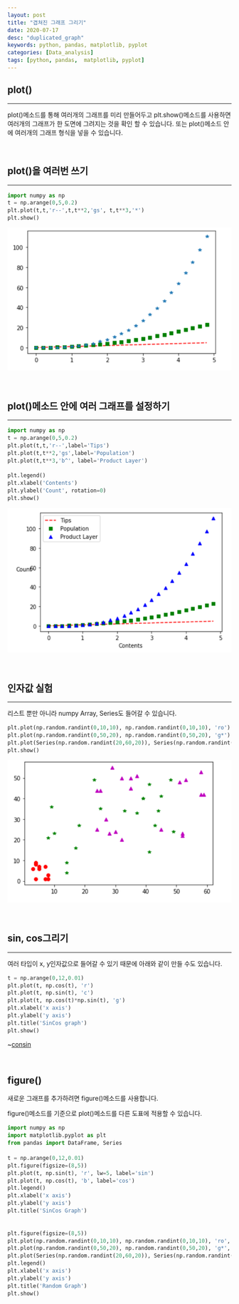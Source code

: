 ```yaml
---
layout: post
title: "겹쳐진 그래프 그리기"
date: 2020-07-17
desc: "duplicated_graph"
keywords: python, pandas, matplotlib, pyplot
categories: [Data_analysis]
tags: [python, pandas,  matplotlib, pyplot]
---
```


## plot()

___

plot()메소드를 통해 여러개의 그래프를 미리 만들어두고 plt.show()메소드를 사용하면 여러개의 그래프가 한 도면에 그려지는 것을 확인 할 수 있습니다. 또는 plot()메소드 안에 여러개의 그래프 형식을 넣을 수 있습니다. 

<br>

## plot()을 여러번 쓰기

___

~~~python
import numpy as np
t = np.arange(0,5,0.2)
plt.plot(t,t,'r--',t,t**2,'gs', t,t**3,'*')
plt.show()
~~~

![dupli_plot](/static/assets/img/blog/data_analysis/03Matplotlib/dupli_plot.png)

<br>

## plot()메소드 안에 여러 그래프를 설정하기

___

~~~python
import numpy as np
t = np.arange(0,5,0.2)
plt.plot(t,t,'r--',label='Tips')
plt.plot(t,t**2,'gs',label='Population')
plt.plot(t,t**3,'b^', label='Product Layer')

plt.legend()
plt.xlabel('Contents')
plt.ylabel('Count', rotation=0)
plt.show()
~~~

![dup](../../../static/assets/img/blog/data_analysis/03Matplotlib/dup.png)

<br>

## 인자값 실험

___

리스트 뿐만 아니라 numpy Array, Series도 들어갈 수 있습니다. 

~~~python
plt.plot(np.random.randint(0,10,10), np.random.randint(0,10,10), 'ro')
plt.plot(np.random.randint(0,50,20), np.random.randint(0,50,20), 'g*')
plt.plot(Series(np.random.randint(20,60,20)), Series(np.random.randint(20,60,20)), 'm^')
plt.show()
~~~

![argtype](../../../static/assets/img/blog/data_analysis/03Matplotlib/argtype.png)

<br>

## sin, cos그리기

___

여러 타입이 x, y인자값으로 들어갈 수 있기 때문에 아래와 같이 만들 수도 있습니다. 

~~~python
t = np.arange(0,12,0.01)
plt.plot(t, np.cos(t), 'r')
plt.plot(t, np.sin(t), 'c')
plt.plot(t, np.cos(t)*np.sin(t), 'g')
plt.xlabel('x axis')
plt.ylabel('y axis')
plt.title('SinCos graph')
plt.show()
~~~

~[consin](../../../static/assets/img/blog/data_analysis/03Matplotlib/consin.png)

<br>

## figure()

새로운 그래프를 추가하려면 figure()메소드를 사용합니다. 

figure()메소드를 기준으로 plot()메소드를 다른 도표에 적용할 수 있습니다. 

~~~python
import numpy as np
import matplotlib.pyplot as plt
from pandas import DataFrame, Series

t = np.arange(0,12,0.01)
plt.figure(figsize=(8,5))
plt.plot(t, np.sin(t), 'r', lw=5, label='sin')
plt.plot(t, np.cos(t), 'b', label='cos')
plt.legend()
plt.xlabel('x axis')
plt.ylabel('y axis')
plt.title('SinCos Graph')


plt.figure(figsize=(8,5))
plt.plot(np.random.randint(0,10,10), np.random.randint(0,10,10), 'ro', label='red')
plt.plot(np.random.randint(0,50,20), np.random.randint(0,50,20), 'g*', label='green')
plt.plot(Series(np.random.randint(20,60,20)), Series(np.random.randint(20,60,20)), 'm^', label='magenta')
plt.legend()
plt.xlabel('x axis')
plt.ylabel('y axis')
plt.title('Random Graph')
plt.show()
~~~